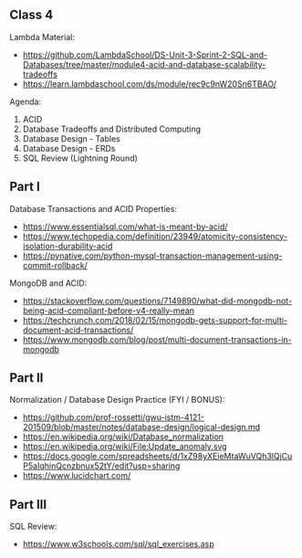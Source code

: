 
## Class 4

Lambda Material:

  + https://github.com/LambdaSchool/DS-Unit-3-Sprint-2-SQL-and-Databases/tree/master/module4-acid-and-database-scalability-tradeoffs
  + https://learn.lambdaschool.com/ds/module/rec9c9nW20Sn6TBAO/

Agenda:

  1. ACID
  2. Database Tradeoffs and Distributed Computing
  3. Database Design - Tables
  4. Database Design - ERDs
  5. SQL Review (Lightning Round)

## Part I

Database Transactions and ACID Properties:

  + https://www.essentialsql.com/what-is-meant-by-acid/
  + https://www.techopedia.com/definition/23949/atomicity-consistency-isolation-durability-acid
  + https://pynative.com/python-mysql-transaction-management-using-commit-rollback/

MongoDB and ACID:

  + https://stackoverflow.com/questions/7149890/what-did-mongodb-not-being-acid-compliant-before-v4-really-mean
  + https://techcrunch.com/2018/02/15/mongodb-gets-support-for-multi-document-acid-transactions/
  + https://www.mongodb.com/blog/post/multi-document-transactions-in-mongodb

## Part II

Normalization / Database Design Practice (FYI / BONUS):

  + https://github.com/prof-rossetti/gwu-istm-4121-201509/blob/master/notes/database-design/logical-design.md
  + https://en.wikipedia.org/wiki/Database_normalization
  + https://en.wikipedia.org/wiki/File:Update_anomaly.svg
  + https://docs.google.com/spreadsheets/d/1xZ98yXEieMtaWuVQh3lQjCuP5aIqhinQcnzbnux52tY/edit?usp=sharing
  + https://www.lucidchart.com/ 


## Part III

SQL Review:

  + https://www.w3schools.com/sql/sql_exercises.asp

